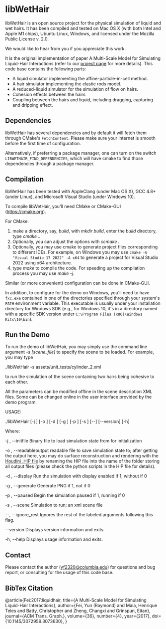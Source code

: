 libWetHair
================
libWetHair is an open source project for the physical simulation of liquid and wet hairs. It has been compiled and tested on Mac OS X (with both Intel and Apple M1 chips), Ubuntu Linux, Windows, and licensed under the Mozilla Public License v. 2.0.

We would like to hear from you if you appreciate this work.

It is the original implementation of paper A Multi-Scale Model for Simulating Liquid-Hair Interactions (refer to our [project page](http://www.cs.columbia.edu/cg/liquidhair/) for more details). This code base contains the following parts:

 - A liquid simulator implementing the affine-particle-in-cell method.
 - A hair simulator implementing the elastic rods model.
 - A reduced-liquid simulator for the simulation of flow on hairs.
 - Cohesion effects between the hairs
 - Coupling between the hairs and liquid, including dragging, capturing and dripping effect.

Dependencies
--------------------
libWetHair has several dependencies and by default it will fetch them through CMake's `FetchContent`. Please make sure your internet is smooth before the first time of configuration.

Alternatively, if preferring a package manager, one can turn on the switch `LIBWETHAIR_FIND_DEPENDENCIES`, which will have cmake to find those dependencies through a package manager.

Compilation
-----------------
libWetHair has been tested with AppleClang (under Mac OS X), GCC 4.8+ (under Linux), and Microsoft Visual Studio (under Windows 10).

To compile libWetHair, you'll need CMake or CMake-GUI (https://cmake.org).

For CMake:
1. make a directory, say, *build*, with *mkdir build*, enter the *build* directory, type *cmake ..*
2. Optionally, you can adjust the options with *ccmake .*
3. Optionally, you may use cmake to generate project files corresponding to different IDEs. For example, on Windows you may use `cmake -G "Visual Studio 17 2022" -A x64` to generate a project for Visual Studio 2022 using x64 architecture.
4. type *make* to compile the code. For speeding up the compilation process you may use *make -j*.

Similar (or more convenient) configuration can be done in CMake-GUI.

In addition, to configure for the demo on Windows, you'll need to have `fxc.exe` contained in one of the directories specified through your system's `PATH` environment variable. This executable is usually under your installation directory for Windows SDK (e.g., for Windows 10, it's in a directory named with a specific SDK version under `C:\Program Files (x86)\Windows Kits\10\bin`).

Run the Demo
--------------------
To run the demo of libWetHair, you may simply use the command line argument *-s [scene_file]* to specify the scene to be loaded. For example, you may type

./libWetHair -s assets/unit_tests/cylinder_2.xml

to run the simulation of the scene containing two hairs being cohesive to each other. 

All the parameters can be modified offline in the scene description XML files. Some can be changed online in the user interface provided by the demo program.

USAGE: 

   ./libWetHair  [-j <string>] [-o <integer>] [-d <boolean>] [-g <integer>] [-p <boolean>] [-s <string>] [--] [--version] [-h]

Where: 

   -j <string>,  --initfile <string>
     Binary file to load simulation state from for initialization

   -o <integer>,  --readableoutput <integer>
     readable file to save simulation state to; after getting the output here, you may do surface reconstruction and rendering with the [Houdini .HIP file](http://www.cs.columbia.edu/cg/liquidhair/pseudo_dog.hipnc) by renaming the HIP file into the name of the folder storing all output files (please check the python scripts in the HIP file for details).

   -d <boolean>,  --display <boolean>
     Run the simulation with display enabled if 1, without if 0

   -g <integer>,  --generate <integer>
     Generate PNG if 1, not if 0

   -p <boolean>,  --paused <boolean>
     Begin the simulation paused if 1, running if 0

   -s <string>,  --scene <string>
     Simulation to run; an xml scene file

   --,  --ignore_rest
     Ignores the rest of the labeled arguments following this flag.

   --version
     Displays version information and exits.

   -h,  --help
     Displays usage information and exits.

Contact
-----------
Please contact the author (yf2320@columbia.edu) for questions and bug report, or consulting for the usage of this code base.

BibTex Citation
----------------------
  @article{Fei:2017:liquidhair,
    title={A Multi-Scale Model for Simulating Liquid-Hair Interactions},
    author={Fei, Yun (Raymond) and Maia, Henrique Teles and Batty, Christopher and Zheng, Changxi and Grinspun, Eitan},
    journal={ACM Trans. Graph.},
    volume={36},
    number={4},
    year={2017},
    doi={10.1145/3072959.3073630},
  }
